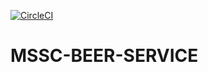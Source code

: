 [![CircleCI](https://dl.circleci.com/status-badge/img/circleci/FpMv4hNnNZ8bBYZQYYeCMq/RiKZkwmbP7U1YZDZwA4ZDM/tree/main.svg?style=svg)](https://dl.circleci.com/status-badge/redirect/circleci/FpMv4hNnNZ8bBYZQYYeCMq/RiKZkwmbP7U1YZDZwA4ZDM/tree/main)
# MSSC-BEER-SERVICE 

